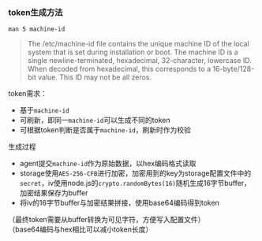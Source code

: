 ### token生成方法

`man 5 machine-id`  
> The /etc/machine-id file contains the unique machine ID of the local system that is set during installation or boot. The machine ID is a single newline-terminated, hexadecimal, 32-character, lowercase ID. When decoded from hexadecimal, this corresponds to a 16-byte/128-bit value. This ID may not be all zeros.

token需求：
* 基于`machine-id`
* 可刷新，即同一`machine-id`可以生成不同的token
* 可根据token判断是否属于`machine-id`，刷新时作为校验

生成过程
* agent提交`machine-id`作为原始数据，以hex编码格式读取
* storage使用`AES-256-CFB`进行加密，加密用到的key为storage配置文件中的`secret`，iv使用node.js的`crypto.randomBytes(16)`随机生成16字节buffer，加密结果保存为buffer
* 将iv的16字节buffer与加密结果拼接，使用base64编码得到token

（最终token需要从buffer转换为可见字符，方便写入配置文件）  
（base64编码与hex相比可以减小token长度）